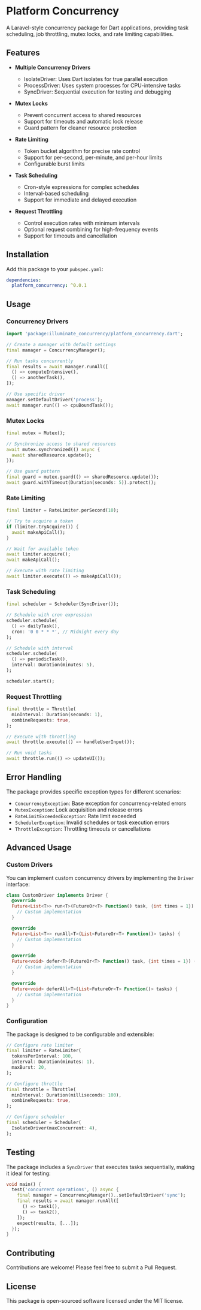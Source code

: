 # Platform Concurrency

A Laravel-style concurrency package for Dart applications, providing task scheduling, job throttling, mutex locks, and rate limiting capabilities.

## Features

- **Multiple Concurrency Drivers**
  - IsolateDriver: Uses Dart isolates for true parallel execution
  - ProcessDriver: Uses system processes for CPU-intensive tasks
  - SyncDriver: Sequential execution for testing and debugging

- **Mutex Locks**
  - Prevent concurrent access to shared resources
  - Support for timeouts and automatic lock release
  - Guard pattern for cleaner resource protection

- **Rate Limiting**
  - Token bucket algorithm for precise rate control
  - Support for per-second, per-minute, and per-hour limits
  - Configurable burst limits

- **Task Scheduling**
  - Cron-style expressions for complex schedules
  - Interval-based scheduling
  - Support for immediate and delayed execution

- **Request Throttling**
  - Control execution rates with minimum intervals
  - Optional request combining for high-frequency events
  - Support for timeouts and cancellation

## Installation

Add this package to your `pubspec.yaml`:

```yaml
dependencies:
  platform_concurrency: ^0.0.1
```

## Usage

### Concurrency Drivers

```dart
import 'package:illuminate_concurrency/platform_concurrency.dart';

// Create a manager with default settings
final manager = ConcurrencyManager();

// Run tasks concurrently
final results = await manager.runAll([
  () => computeIntensive(),
  () => anotherTask(),
]);

// Use specific driver
manager.setDefaultDriver('process');
await manager.run(() => cpuBoundTask());
```

### Mutex Locks

```dart
final mutex = Mutex();

// Synchronize access to shared resources
await mutex.synchronized(() async {
  await sharedResource.update();
});

// Use guard pattern
final guard = mutex.guard(() => sharedResource.update());
await guard.withTimeout(Duration(seconds: 5)).protect();
```

### Rate Limiting

```dart
final limiter = RateLimiter.perSecond(10);

// Try to acquire a token
if (limiter.tryAcquire()) {
  await makeApiCall();
}

// Wait for available token
await limiter.acquire();
await makeApiCall();

// Execute with rate limiting
await limiter.execute(() => makeApiCall());
```

### Task Scheduling

```dart
final scheduler = Scheduler(SyncDriver());

// Schedule with cron expression
scheduler.schedule(
  () => dailyTask(),
  cron: '0 0 * * *', // Midnight every day
);

// Schedule with interval
scheduler.schedule(
  () => periodicTask(),
  interval: Duration(minutes: 5),
);

scheduler.start();
```

### Request Throttling

```dart
final throttle = Throttle(
  minInterval: Duration(seconds: 1),
  combineRequests: true,
);

// Execute with throttling
await throttle.execute(() => handleUserInput());

// Run void tasks
await throttle.run(() => updateUI());
```

## Error Handling

The package provides specific exception types for different scenarios:

- `ConcurrencyException`: Base exception for concurrency-related errors
- `MutexException`: Lock acquisition and release errors
- `RateLimitExceededException`: Rate limit exceeded
- `SchedulerException`: Invalid schedules or task execution errors
- `ThrottleException`: Throttling timeouts or cancellations

## Advanced Usage

### Custom Drivers

You can implement custom concurrency drivers by implementing the `Driver` interface:

```dart
class CustomDriver implements Driver {
  @override
  Future<List<T>> run<T>(FutureOr<T> Function() task, {int times = 1}) {
    // Custom implementation
  }

  @override
  Future<List<T>> runAll<T>(List<FutureOr<T> Function()> tasks) {
    // Custom implementation
  }

  @override
  Future<void> defer<T>(FutureOr<T> Function() task, {int times = 1}) {
    // Custom implementation
  }

  @override
  Future<void> deferAll<T>(List<FutureOr<T> Function()> tasks) {
    // Custom implementation
  }
}
```

### Configuration

The package is designed to be configurable and extensible:

```dart
// Configure rate limiter
final limiter = RateLimiter(
  tokensPerInterval: 100,
  interval: Duration(minutes: 1),
  maxBurst: 20,
);

// Configure throttle
final throttle = Throttle(
  minInterval: Duration(milliseconds: 100),
  combineRequests: true,
);

// Configure scheduler
final scheduler = Scheduler(
  IsolateDriver(maxConcurrent: 4),
);
```

## Testing

The package includes a `SyncDriver` that executes tasks sequentially, making it ideal for testing:

```dart
void main() {
  test('concurrent operations', () async {
    final manager = ConcurrencyManager()..setDefaultDriver('sync');
    final results = await manager.runAll([
      () => task1(),
      () => task2(),
    ]);
    expect(results, [...]);
  });
}
```

## Contributing

Contributions are welcome! Please feel free to submit a Pull Request.

## License

This package is open-sourced software licensed under the MIT license.
